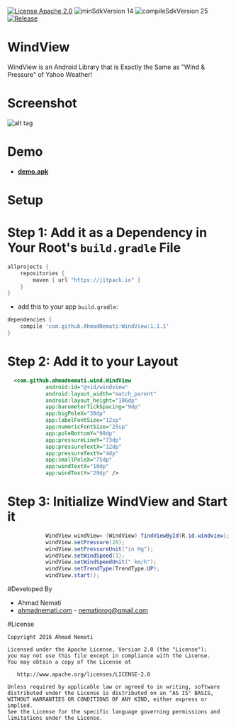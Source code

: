 [![License Apache 2.0](https://img.shields.io/badge/License-Apache%202.0-blue.svg?style=true)](http://www.apache.org/licenses/LICENSE-2.0)
![minSdkVersion 14](https://img.shields.io/badge/minSdkVersion-14-red.svg?style=true)
![compileSdkVersion 25](https://img.shields.io/badge/compileSdkVersion-25-yellow.svg?style=true)
[![Release](https://img.shields.io/github/release/jitpack/android-example.svg?label=Jitpack)](https://jitpack.io/#jitpack/android-example)
# WindView
WindView is an Android Library that is Exactly the Same as "Wind & Pressure" of Yahoo Weather!

# Screenshot
![alt tag](https://raw.githubusercontent.com/AhmadNemati/WindView/master/art/screen.gif)

# Demo

 - [**demo.apk**](https://raw.githubusercontent.com/AhmadNemati/WindView/master/app/demo.apk)



# Setup
# Step 1: Add it as a Dependency in Your Root's `build.gradle` File



```gradle
allprojects {
	repositories {
		maven { url "https://jitpack.io" }
	}
}
```
  -  add this to your app `build.gradle`:

```gradle
dependencies {
	compile 'com.github.AhmadNemati:WindView:1.1.1'
}
```

# Step 2: Add it to your Layout
```xml
  <com.github.ahmadnemati.wind.WindView
            android:id="@+id/windview"
            android:layout_width="match_parent"
            android:layout_height="106dp"
            app:barometerTickSpacing="9dp"
            app:bigPoleX="38dp"
            app:labelFontSize="12sp"
            app:numericFontSize="25sp"
            app:poleBottomY="98dp"
            app:pressureLineY="73dp"
            app:pressureTextX="12dp"
            app:pressureTextY="4dp"
            app:smallPoleX="75dp"
            app:windTextX="10dp"
            app:windTextY="29dp" />
```

# Step 3: Initialize WindView and Start it
```java
            WindView windView= (WindView) findViewById(R.id.windview);
            windView.setPressure(20);
            windView.setPressureUnit("in Hg");
            windView.setWindSpeed(1);
            windView.setWindSpeedUnit(" km/h");
            windView.setTrendType(TrendType.UP);
            windView.start();
```
#Developed By

* Ahmad Nemati
 * [ahmadnemati.com](http://ahmadnemati.com) - <nematiprog@gmail.com>


#License

    Copyright 2016 Ahmad Nemati

    Licensed under the Apache License, Version 2.0 (the "License");
    you may not use this file except in compliance with the License.
    You may obtain a copy of the License at

       http://www.apache.org/licenses/LICENSE-2.0

    Unless required by applicable law or agreed to in writing, software
    distributed under the License is distributed on an "AS IS" BASIS,
    WITHOUT WARRANTIES OR CONDITIONS OF ANY KIND, either express or implied.
    See the License for the specific language governing permissions and
    limitations under the License.

